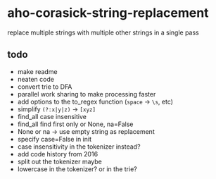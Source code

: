 # aho-corasick-string-replacement
replace multiple strings with multiple other strings in a single pass


## todo
- make readme
- neaten code
- convert trie to DFA
- parallel work sharing to make processing faster
- add options to the to_regex function (`space` -> `\s`, etc)
- simplify `(?:x|y|z)` -> `[xyz]`
- find_all case insensitive
- find_all find first only or None, na=False
- None or na -> use empty string as replacement
- specify case=False in init
- case insensitivity in the tokenizer instead?
- add code history from 2016
- split out the tokenizer maybe
- lowercase in the tokenizer? or in the trie?